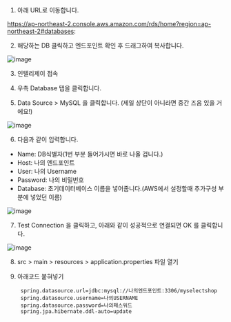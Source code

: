 1. 아래 URL로 이동합니다.

https://ap-northeast-2.console.aws.amazon.com/rds/home?region=ap-northeast-2#databases:

2. 해당하는 DB 클릭하고 엔드포인트 확인 후 드래그하여 복사합니다. 

![image](https://user-images.githubusercontent.com/90609214/150951401-d771659d-a90b-4f93-a947-6ace313a2581.png)

3. 인텔리제이 접속

4. 우측 Database 탭을 클릭합니다.

5. Data Source > MySQL 을 클릭합니다. (제일 상단이 아니라면 중간 즈음 있을 거에요!)

![image](https://user-images.githubusercontent.com/90609214/150951773-9dca5fc6-df1f-4548-a94a-95f97cb58bbb.png)

6. 다음과 같이 입력합니다.
- Name: DB식별자(1번 부분 들어가시면 바로 나올 겁니다.)
- Host: 나의 엔드포인트
- User: 나의 Username
- Password: 나의 비밀번호
- Database: 초기데이터베이스 이름을 넣어줍니다.(AWS에서 설정할때 추가구성 부분에 넣었던 이름)

![image](https://user-images.githubusercontent.com/90609214/150951909-5bdbed47-a94c-4e7d-90a5-385227256d6b.png)

7. Test Connection 을 클릭하고, 아래와 같이 성공적으로 연결되면 OK 를 클릭합니다.

![image](https://user-images.githubusercontent.com/90609214/150952784-abafce1c-6373-4300-820e-2cff70f362ef.png)

8. src > main > resources > application.properties 파일 열기

9. 아래코드 붙혀넣기

        spring.datasource.url=jdbc:mysql://나의엔드포인트:3306/myselectshop
        spring.datasource.username=나의USERNAME
        spring.datasource.password=나의패스워드
        spring.jpa.hibernate.ddl-auto=update

    
